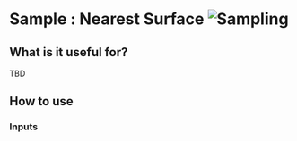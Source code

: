 # Sample : Nearest Surface ![Sampling](https://img.shields.io/badge/Sampling-1d6c3d)

## What is it useful for?
TBD

## How to use
### Inputs